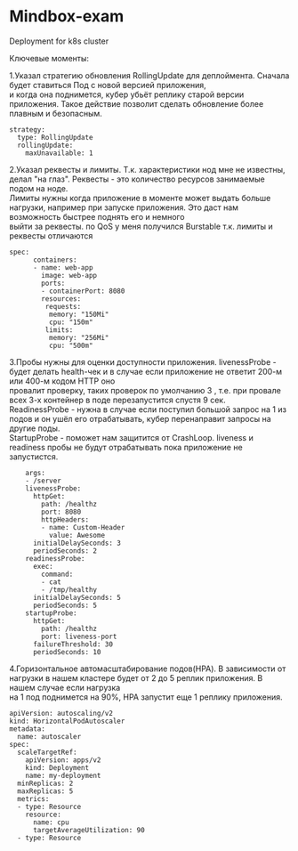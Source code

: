 # Mindbox-exam
Deployment for k8s cluster

Ключевые моменты:

1.Указал стратегию обновления RollingUpdate для деплоймента. Сначала будет ставиться Под с новой версией приложения, <br>
   и когда она поднимется, кубер убьёт реплику старой версии приложения. Такое действие позволит сделать обновление более плавным и безопасным. 
   
    strategy:
      type: RollingUpdate
      rollingUpdate:
        maxUnavailable: 1

2.Указал реквесты и лимиты. Т.к. характеристики нод мне не известны, делал "на глаз". Реквесты - это количество ресурсов занимаемые подом на ноде. <br>
  Лимиты нужны когда приложение в моменте может выдать больше нагрузки, например при запуске приложения. Это даст нам возможность быстрее поднять его и немного <br>
  выйти за реквесты. по QoS у меня получился Burstable т.к. лимиты и реквесты отличаются

    spec:
          containers:
          - name: web-app
            image: web-app
            ports:
            - containerPort: 8080
            resources: 
             requests:
              memory: "150Mi"
              cpu: "150m"
             limits:
              memory: "256Mi"
              cpu: "500m"

3.Пробы нужны для оценки доступности приложения. livenessProbe - будет делать health-чек и в случае если приложение не ответит 200-м или 400-м кодом HTTP оно <br>
  провалит проверку, таких проверок по умолчанию 3 , т.е. при провале всех 3-х контейнер в поде перезапустится спустя 9 сек. <br>
  ReadinessProbe - нужна в случае если поступил большой запрос на 1 из подов и он ушёл его отрабатывать, кубер перенаправит запросы на другие поды.<br>
  StartupProbe - поможет нам защитится от CrashLoop. liveness и readiness пробы не будут отрабатывать пока приложение не запустистся.<br>

        args:
        - /server
        livenessProbe:
          httpGet:
            path: /healthz
            port: 8080
            httpHeaders:
            - name: Custom-Header
              value: Awesome
          initialDelaySeconds: 3
          periodSeconds: 2
        readinessProbe:
          exec:
            command:
            - cat
            - /tmp/healthy
          initialDelaySeconds: 5
          periodSeconds: 5
        startupProbe:
          httpGet:
            path: /healthz
            port: liveness-port
          failureThreshold: 30
          periodSeconds: 10

4.Горизонтальное автомасштабирование подов(HPA). В зависимости от нагрузки в нашем кластере будет от 2 до 5 реплик приложения. В нашем случае если нагрузка <br>
  на 1 под поднимется на 90%, HPA запустит еще 1 реплику приложения.

    apiVersion: autoscaling/v2
    kind: HorizontalPodAutoscaler
    metadata:
      name: autoscaler
    spec:
      scaleTargetRef:
        apiVersion: apps/v2
        kind: Deployment
        name: my-deployment
      minReplicas: 2
      maxReplicas: 5
      metrics:
      - type: Resource
        resource:
          name: cpu
          targetAverageUtilization: 90
      - type: Resource
